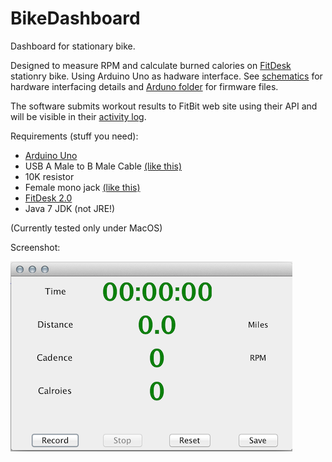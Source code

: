 BikeDashboard
=============

Dashboard for stationary bike.

Designed to measure RPM and calculate burned calories on [FitDesk](fitdesk.jpg) stationry bike.
Using Arduino Uno as hadware interface. See [schematics](schematics.jpeg) for hardware interfacing details and [Arduno folder](Arduino/monitor_pin/) for firmware files.

The software submits workout results to FitBit web site using their API and will be visible in their [activity log](https://www.fitbit.com/activities).

Requirements (stuff you need):

  * [Arduino Uno](http://arduino.cc/en/Main/ArduinoBoardUno)
  * USB A Male to B Male Cable [(like this)](http://www.amazon.com/Mediabridge-2-0-Male-Cable-Feet/dp/B001MSZBNA/)
  * 10K resistor
  * Female mono jack [(like this)](http://www.amazon.com/gp/product/B000067RC4/)
  * [FitDesk 2.0](http://fitdesk.net/)
  * Java 7 JDK (not JRE!)

(Currently tested only under MacOS)

Screenshot:

![Screenshot](/screenshot.png)
